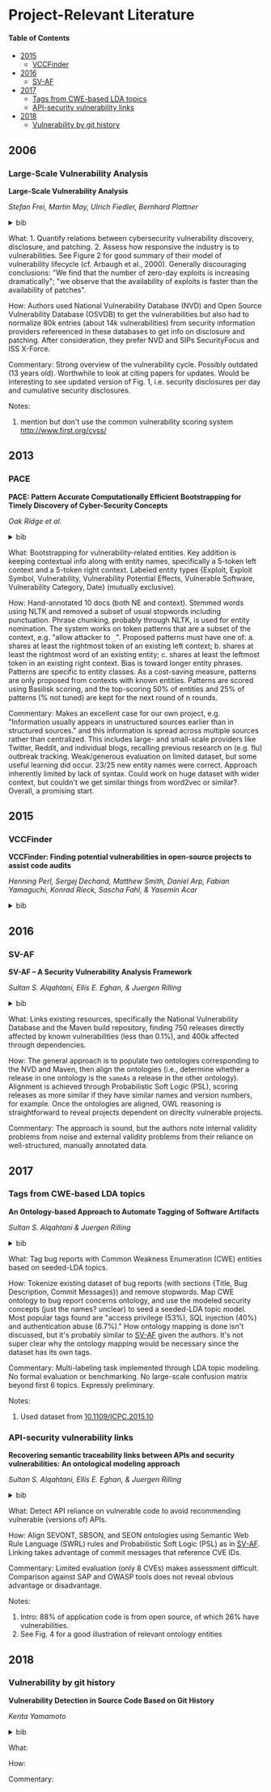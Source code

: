 # Project-Relevant Literature

#### Table of Contents
- [2015](#2015)
  * [VCCFinder](#vccfinder)
- [2016](#2016)
  * [SV-AF](#sv-af)
- [2017](#2017)
  * [Tags from CWE-based LDA topics](#tags-from-cwe-based-lda-topics)
  * [API-security vulnerability links](#api-security-vulnerability-links)
- [2018](#2018)
  * [Vulnerability by git history](#vulnerability-by-git-history)

## 2006

### Large-Scale Vulnerability Analysis
**Large-Scale Vulnerability Analysis**

_Stefan Frei, Martin May, Ulrich Fiedler, Bernhard Plattner_
<details><summary>bib</summary>

```tex
```

</details>

What: 1. Quantify relations between cybersecurity vulnerability discovery, disclosure, and patching. 2. Assess how responsive the industry is to vulnerabilities. See Figure 2 for good summary of their model of vulnerability lifecycle (cf. Arbaugh et al., 2000). Generally discouraging conclusions: "We find that the number of zero-day exploits is increasing dramatically"; "we observe that the availability of exploits is faster than the availability of patches".

How: Authors used National Vulnerability Database (NVD) and Open Source Vulnerability Database (OSVDB) to get the vulnerabilities but also had to normalize 80k entries (about 14k vulnerabilities) from security information providers refereenced in these databases to get info on disclosure and patching. After consideration, they prefer NVD and SIPs SecurityFocus and ISS X-Force.

Commentary: Strong overview of the vulnerability cycle. Possibly outdated (13 years old). Worthwhile to look at citing papers for updates. Would be interesting to see updated version of Fig. 1, i.e. security disclosures per day and cumulative security disclosures.

Notes: 
1. mention but don't use the common vulnerability scoring system http://www.first.org/cvss/

## 2013

### PACE
**PACE: Pattern Accurate Computationally Efficient Bootstrapping for Timely Discovery of Cyber-Security Concepts**

_Oak Ridge et al._
<details><summary>bib</summary>

```tex
```

</details>

What: Bootstrapping for vulnerability-related entities. Key addition is keeping contextual info along with entity names, specifically a 5-token left context and a 5-token right context. Labeled entity types {Exploit, Exploit Symbol, Vulnerability, Vulnerability Potential Effects, Vulnerable Software, Vulnerability Category, Date} (mutually exclusive).

How: Hand-annotated 10 docs (both NE and context). Stemmed words using NLTK and removed a subset of usual stopwords including punctuation. Phrase chunking, probably through NLTK, is used for entity nomination. The system works on token patterns that are a subset of the context, e.g. "allow attacker to `_`". Proposed patterns must have one of: a. shares at least the rightmost token of an existing left context; b. shares at least the rightmost word of an existing entity; c. shares at least the leftmost token in an existing right context. Bias is toward longer entity phrases. Patterns are specific to entity classes. As a cost-saving measure, patterns are only proposed from contexts with known entities. Patterns are scored using Basilisk scoring, and the top-scoring 50% of entities and 25% of patterns (% not tuned) are kept for the next round of n rounds.

Commentary: Makes an excellent case for our own project, e.g. "Information usually appears in unstructured sources earlier than in structured sources." and this information is spread across multiple sources rather than centralized. This includes large- and small-scale providers like Twitter, Reddit, and individual blogs, recalling previous research on (e.g. flu) outbreak tracking. Weak/generous evaluation on limited dataset, but some useful learning did occur. 23/25 new entity names were correct. Approach inherently limited by lack of syntax. Could work on huge dataset with wider context, but couldn't we get similar things from word2vec or similar? Overall, a promising start.

## 2015

### VCCFinder
**VCCFinder: Finding potential vulnerabilities in open-source projects to assist code audits**

_Henning Perl, Sergej Dechand, Matthew Smith, Daniel Arp, Fabian Yamaguchi, Konrad Rieck, Sascha Fahl, & Yasemin Acar_
<details><summary>bib</summary>

```tex
@inproceedings{perl2015vccfinder,
  title={VCCFinder}: {F}inding potential vulnerabilities in open-source projects to assist code audits},
  author={Perl, Henning and Dechand, Sergej and Smith, Matthew and Arp, Daniel and Yamaguchi, Fabian and Rieck, Konrad and Fahl, Sascha and Acar, Yasemin},
  booktitle={{Proceedings of the 22nd ACM SIGSAC Conference on Computer and Communications Security}},
  pages={426--437},
  year={2015},
  organization={ACM}
}
```

</details>

## 2016

### SV-AF
**SV-AF – A Security Vulnerability Analysis Framework**

_Sultan S. Alqahtani, Ellis E. Eghan, & Juergen Rilling_
<details><summary>bib</summary>

```tex
@inproceedings{alqahtani2016sv,
  title={{SV-AF}---{A} Security Vulnerability Analysis Framework},
  author={Alqahtani, Sultan S and Eghan, Ellis E and Rilling, Juergen},
  booktitle={{2016 IEEE 27th International Symposium on Software Reliability Engineering (ISSRE)}},
  pages={219--229},
  year={2016},
  organization={IEEE}
}
```

</details>

What: Links existing resources, specifically the National Vulnerability Database and the Maven build repository, finding 750 releases directly affected by known vulnerabilities (less than 0.1%), and 400k affected through dependencies.

How: The general approach is to populate two ontologies corresponding to the NVD and Maven, then align the ontologies (i.e., determine whether a release in one ontology is the `sameAs` a release in the other ontology). Alignment is achieved through Probabilistic Soft Logic (PSL), scoring releases as more similar if they have similar names and version numbers, for example. Once the ontologies are aligned, OWL reasoning is straightforward to reveal projects dependent on direclty vulnerable projects.

Commentary: The approach is sound, but the authors note internal validity problems from noise and external validity problems from their reliance on well-structured, manually annotated data.


## 2017

### Tags from CWE-based LDA topics
**An Ontology-based Approach to Automate Tagging of Software Artifacts**

_Sultan S. Alqahtani & Juergen Rilling_
<details><summary>bib</summary>

```tex
@inproceedings{alqahtani2017ontology,
  title={An ontology-based approach to automate tagging of software artifacts},
  author={Alqahtani, Sultan S and Rilling, Juergen},
  booktitle={Proceedings of the 11th ACM/IEEE International Symposium on Empirical Software Engineering and Measurement},
  pages={169--174},
  year={2017},
  organization={IEEE Press}
}
```

</details>

What: Tag bug reports with Common Weakness Enumeration (CWE) entities based on seeded-LDA topics.

How: Tokenize existing dataset of bug reports (with sections {Title, Bug Description, Commit Messages}) and remove stopwords. Map CWE ontology to bug report concerns ontology, and use the modeled security concepts (just the names? unclear) to seed a seeded-LDA topic model. Most popular tags found are "access privilege (53%), SQL injection (40%) and authentication abuse (6.7%)." How ontology mapping is done isn't discussed, but it's probably similar to [SV-AF](#sv-af) given the authors. It's not super clear why the ontology mapping would be necessary since the dataset has its own tags.

Commentary: Multi-labeling task implemented through LDA topic modeling. No formal evaluation or benchmarking. No large-scale confusion matrix beyond first 6 topics. Expressly preliminary.

Notes:
1. Used dataset from [10.1109/ICPC.2015.10](https://doi.org/10.1109/ICPC.2015.10)

### API-security vulnerability links
**Recovering semantic traceability links between APIs and security vulnerabilities: An ontological modeling approach**

_Sultan S. Alqahtani, Ellis E. Eghan, & Juergen Rilling_
<details><summary>bib</summary>

```tex
@inproceedings{alqahtani2017recovering,
  title={Recovering semantic traceability links between APIs and security vulnerabilities: An ontological modeling approach},
  author={Alqahtani, Sultan S and Eghan, Ellis E and Rilling, Juergen},
  booktitle={2017 IEEE International Conference on Software Testing, Verification and Validation (ICST)},
  pages={80--91},
  year={2017},
  organization={IEEE}
}
```

</details>

What: Detect API reliance on vulnerable code to avoid recommending vulnerable (versions of) APIs.

How: Align SEVONT, SBSON, and SEON ontologies using Semantic Web Rule Language (SWRL) rules and Probabilistic Soft Logic (PSL) as in [SV-AF](#sv-af). Linking takes advantage of commit messages that reference CVE IDs.

Commentary: Limited evaluation (only 8 CVEs) makes assessment difficult. Comparison against SAP and OWASP tools does not reveal obvious advantage or disadvantage.

Notes:
 1. Intro: 88% of application code is from open source, of which 26% have vulnerabilities.
 2. See Fig. 4 for a good illustration of relevant ontology entities

## 2018

### Vulnerability by git history
**Vulnerability Detection in Source Code Based on Git History**

_Kenta Yamamoto_
<details><summary>bib</summary>

```tex
@mastersthesis{yamamoto2018,
  author={Kenta Yamamoto}, 
  title={Vulnerability by git history},
  school={Japan Advanced Institute of Science and Technology},
  year={2018},
  doi={10.13140/RG.2.2.28338.09922},
  url={https://dx.doi.org/10.13140/RG.2.2.28338.09922}
}
```

</details>

What: 

How: 

Commentary: 
